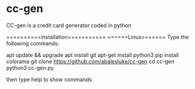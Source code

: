# cc-gen

CC-gen is a credit card generator coded in python

==========installation===========
======Linux=======
Type the following commands:

apt update && upgrade
apt install git
apt-get install python3
pip install colorama
git clone https://github.com/abalesluke/cc-gen
cd cc-gen
python3 cc-gen.py

then type help to show commands

